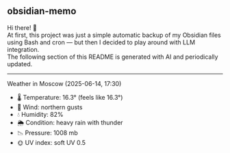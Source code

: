 ## obsidian-memo

Hi there! 👋 \
At first, this project was just a simple automatic backup of my Obsidian files using Bash and cron — but then I decided to play around with LLM integration. \
The following section of this README is generated with AI and periodically updated.

---

Weather in Moscow (2025-06-14, 17:30)

- 🌡️ Temperature: 16.3° (feels like 16.3°)
- 💨 Wind: northern gusts
- 💧 Humidity: 82%
- 🌦️ Condition: heavy rain with thunder
- 📉 Pressure: 1008 mb
- 🌞 UV index: soft UV 0.5

